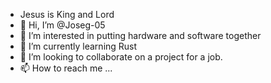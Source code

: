 - Jesus is King and Lord
- 👋 Hi, I’m @Joseg-05
- 👀 I’m interested in putting hardware and software together
- 🌱 I’m currently learning Rust
- 💞️ I’m looking to collaborate on a project for a job.
- 📫 How to reach me ...

<!---
Joseg-05/Joseg-05 is a ✨ special ✨ repository because its `README.md` (this file) appears on your GitHub profile.
You can click the Preview link to take a look at your changes.
--->
